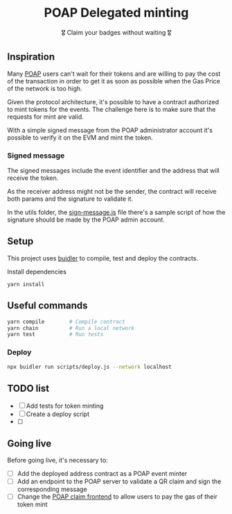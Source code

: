 <h1 align="center">POAP Delegated minting</h1>
<p align="center">🎖️ Claim your badges without waiting 🎖️</p>

## Inspiration ##
Many [POAP](https://www.poap.xyz) users can't wait for their tokens and are willing to pay the cost of the transaction in order to get it as soon as possible when the Gas Price of the network is too high.

Given the protocol architecture, it's possible to have a contract authorized to mint tokens for the events. The challenge here is to make sure that the requests for mint are valid.

With a simple signed message from the POAP administrator account it's possible to verify it on the EVM and mint the token.

### Signed message ###
The signed messages include the event identifier and the address that will receive the token. 

As the receiver address might not be the sender, the contract will receive both params and the signature to validate it.

In the utils folder, the [sign-message.js](./utils/sign-message.js) file there's a sample script of how the signature should be made by the POAP admin account.

## Setup ##
This project uses [buidler](https://buidler.dev) to compile, test and deploy the contracts.

Install dependencies
```
yarn install
```


## Useful commands ##

```bash
yarn compile        # Compile contract
yarn chain          # Run a local network
yarn test           # Run tests
```

### Deploy ###
```bash
npx buidler run scripts/deploy.js --network localhost
```

## TODO list ##
- [ ] Add tests for token minting
- [ ] Create a deploy script
- [ ] 


## Going live ##
Before going live, it's necessary to:
- [ ] Add the deployed address contract as a POAP event minter
- [ ] Add an endpoint to the POAP server to validate a QR claim and sign the corresponding message
- [ ] Change the [POAP claim frontend](https://app.poap.xyz/claim) to allow users to pay the gas of their token mint
